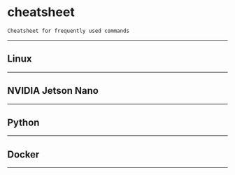 # cheatsheet
    Cheatsheet for frequently used commands
---
## Linux
---
## NVIDIA Jetson Nano
---
## Python
---
## Docker
---
